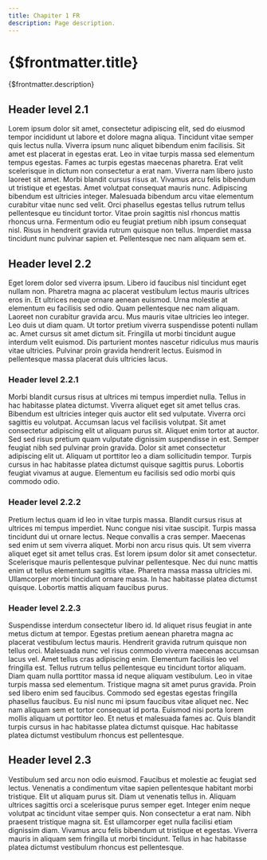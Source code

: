 ```yaml
---
title: Chapiter 1 FR
description: Page description.
---
```


# {$frontmatter.title}

{$frontmatter.description}

## Header level 2.1

Lorem ipsum dolor sit amet, consectetur adipiscing elit, sed do eiusmod tempor incididunt ut labore et dolore magna aliqua. Tincidunt vitae semper quis lectus nulla. Viverra ipsum nunc aliquet bibendum enim facilisis. Sit amet est placerat in egestas erat. Leo in vitae turpis massa sed elementum tempus egestas. Fames ac turpis egestas maecenas pharetra. Erat velit scelerisque in dictum non consectetur a erat nam. Viverra nam libero justo laoreet sit amet. Morbi blandit cursus risus at. Vivamus arcu felis bibendum ut tristique et egestas. Amet volutpat consequat mauris nunc. Adipiscing bibendum est ultricies integer. Malesuada bibendum arcu vitae elementum curabitur vitae nunc sed velit. Orci phasellus egestas tellus rutrum tellus pellentesque eu tincidunt tortor. Vitae proin sagittis nisl rhoncus mattis rhoncus urna. Fermentum odio eu feugiat pretium nibh ipsum consequat nisl. Risus in hendrerit gravida rutrum quisque non tellus. Imperdiet massa tincidunt nunc pulvinar sapien et. Pellentesque nec nam aliquam sem et.

## Header level 2.2

Eget lorem dolor sed viverra ipsum. Libero id faucibus nisl tincidunt eget nullam non. Pharetra magna ac placerat vestibulum lectus mauris ultrices eros in. Et ultrices neque ornare aenean euismod. Urna molestie at elementum eu facilisis sed odio. Quam pellentesque nec nam aliquam. Laoreet non curabitur gravida arcu. Mus mauris vitae ultricies leo integer. Leo duis ut diam quam. Ut tortor pretium viverra suspendisse potenti nullam ac. Amet cursus sit amet dictum sit. Fringilla ut morbi tincidunt augue interdum velit euismod. Dis parturient montes nascetur ridiculus mus mauris vitae ultricies. Pulvinar proin gravida hendrerit lectus. Euismod in pellentesque massa placerat duis ultricies lacus.

### Header level 2.2.1

Morbi blandit cursus risus at ultrices mi tempus imperdiet nulla. Tellus in hac habitasse platea dictumst. Viverra aliquet eget sit amet tellus cras. Bibendum est ultricies integer quis auctor elit sed vulputate. Viverra orci sagittis eu volutpat. Accumsan lacus vel facilisis volutpat. Sit amet consectetur adipiscing elit ut aliquam purus sit. Aliquet enim tortor at auctor. Sed sed risus pretium quam vulputate dignissim suspendisse in est. Semper feugiat nibh sed pulvinar proin gravida. Dolor sit amet consectetur adipiscing elit ut. Aliquam ut porttitor leo a diam sollicitudin tempor. Turpis cursus in hac habitasse platea dictumst quisque sagittis purus. Lobortis feugiat vivamus at augue. Elementum eu facilisis sed odio morbi quis commodo odio.

### Header level 2.2.2

Pretium lectus quam id leo in vitae turpis massa. Blandit cursus risus at ultrices mi tempus imperdiet. Nunc congue nisi vitae suscipit. Turpis massa tincidunt dui ut ornare lectus. Neque convallis a cras semper. Maecenas sed enim ut sem viverra aliquet. Morbi non arcu risus quis. Ut sem viverra aliquet eget sit amet tellus cras. Est lorem ipsum dolor sit amet consectetur. Scelerisque mauris pellentesque pulvinar pellentesque. Nec dui nunc mattis enim ut tellus elementum sagittis vitae. Pharetra massa massa ultricies mi. Ullamcorper morbi tincidunt ornare massa. In hac habitasse platea dictumst quisque. Lobortis mattis aliquam faucibus purus.

### Header level 2.2.3

Suspendisse interdum consectetur libero id. Id aliquet risus feugiat in ante metus dictum at tempor. Egestas pretium aenean pharetra magna ac placerat vestibulum lectus mauris. Hendrerit gravida rutrum quisque non tellus orci. Malesuada nunc vel risus commodo viverra maecenas accumsan lacus vel. Amet tellus cras adipiscing enim. Elementum facilisis leo vel fringilla est. Tellus rutrum tellus pellentesque eu tincidunt tortor aliquam. Diam quam nulla porttitor massa id neque aliquam vestibulum. Leo in vitae turpis massa sed elementum. Tristique magna sit amet purus gravida. Proin sed libero enim sed faucibus. Commodo sed egestas egestas fringilla phasellus faucibus. Eu nisl nunc mi ipsum faucibus vitae aliquet nec. Nec nam aliquam sem et tortor consequat id porta. Euismod nisi porta lorem mollis aliquam ut porttitor leo. Et netus et malesuada fames ac. Quis blandit turpis cursus in hac habitasse platea dictumst quisque. Hac habitasse platea dictumst vestibulum rhoncus est pellentesque.

## Header level 2.3

Vestibulum sed arcu non odio euismod. Faucibus et molestie ac feugiat sed lectus. Venenatis a condimentum vitae sapien pellentesque habitant morbi tristique. Elit ut aliquam purus sit. Diam ut venenatis tellus in. Aliquam ultrices sagittis orci a scelerisque purus semper eget. Integer enim neque volutpat ac tincidunt vitae semper quis. Non consectetur a erat nam. Nibh praesent tristique magna sit. Est ullamcorper eget nulla facilisi etiam dignissim diam. Vivamus arcu felis bibendum ut tristique et egestas. Viverra mauris in aliquam sem fringilla ut morbi tincidunt. Tellus in hac habitasse platea dictumst vestibulum rhoncus est pellentesque.
